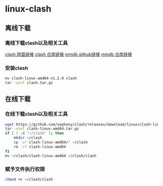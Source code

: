 # linux-clash

## 离线下载

### 离线下载clash以及相关工具

[clash 网盘链接](https://wwi.lanzouy.com/iFWQ9hoalyb)
[clash 仓库链接](https://github.com/sephony/clash/blob/main/clash-linux-amd64-v1.2.0.gz)
[mmdb github链接](https://github.com/Dreamacro/maxmind-geoip/releases/download/20231212/Country.mmdb)
[mmdb 仓库链接](https://github.com/sephony/clash/blob/main/Country.mmdb)

### 安装clash

```bash
mv clash-linux-amd64-v1.2.0 clash
tar -xzvf clash.tar.gz
```

## 在线下载

### 在线下载clash以及相关工具

```bash
wget https://github.com/sephony/clash/releases/download/linux/clash-linux-amd64.tar.gz
tar -xzvf clash-linux-amd64.tar.gz
if [ ! -d "~/clash" ]; then
    mkdir ~/clash
    cp -vr clash-linux-amd64/* ~/clash
    rm -rf clash-linux-amd64
fi
mv ~/clash/clash-linux-amd64 ~/clash/clash
```

### 赋予文件执行权限

```bash
chmod +x ~/clash/clash
```
